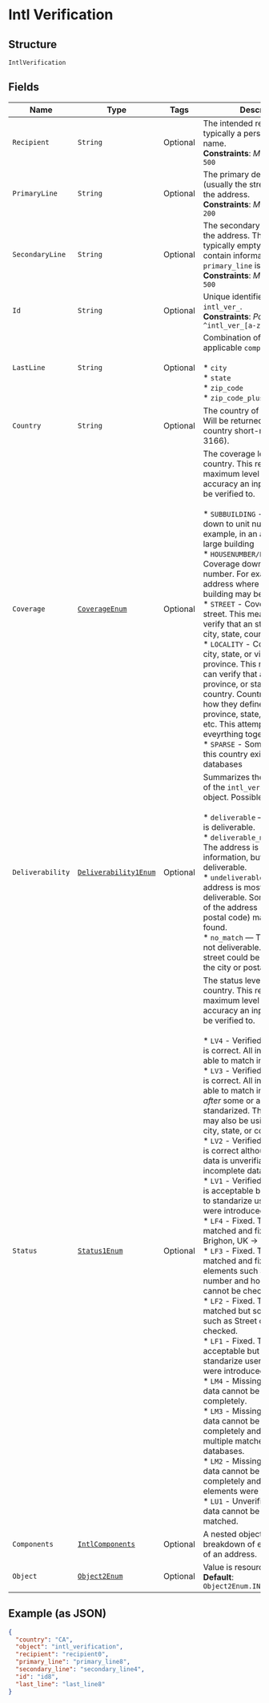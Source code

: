 
# Intl Verification

## Structure

`IntlVerification`

## Fields

| Name | Type | Tags | Description | Getter | Setter |
|  --- | --- | --- | --- | --- | --- |
| `Recipient` | `String` | Optional | The intended recipient, typically a person's or firm's name.<br>**Constraints**: *Maximum Length*: `500` | String getRecipient() | setRecipient(String recipient) |
| `PrimaryLine` | `String` | Optional | The primary delivery line (usually the street address) of the address.<br>**Constraints**: *Maximum Length*: `200` | String getPrimaryLine() | setPrimaryLine(String primaryLine) |
| `SecondaryLine` | `String` | Optional | The secondary delivery line of the address. This field is typically empty but may contain information if `primary_line` is too long.<br>**Constraints**: *Maximum Length*: `500` | String getSecondaryLine() | setSecondaryLine(String secondaryLine) |
| `Id` | `String` | Optional | Unique identifier prefixed with `intl_ver_`.<br>**Constraints**: *Pattern*: `^intl_ver_[a-zA-Z0-9]+$` | String getId() | setId(String id) |
| `LastLine` | `String` | Optional | Combination of the following applicable `components`:<br><br>* `city`<br>* `state`<br>* `zip_code`<br>* `zip_code_plus_4` | String getLastLine() | setLastLine(String lastLine) |
| `Country` | `String` | Optional | The country of the address. Will be returned as a 2 letter country short-name code (ISO 3166). | String getCountry() | setCountry(String country) |
| `Coverage` | [`CoverageEnum`](../../doc/models/coverage-enum.md) | Optional | The coverage level for the country. This represents the maximum level of<br>accuracy an input address can be verified to.<br><br>* `SUBBUILDING` - Coverage down to unit numbers. For example, in an apartment or a large building<br>* `HOUSENUMBER/BUILDING` - Coverage down to house number. For example, the address where a house or building may be located<br>* `STREET` - Coverage down to street. This means that we can verify that an street exists in a city, state, country<br>* `LOCALITY` - Coverage down to city, state, or village or province. This means that we can verify that a city, village, province, or state exists in a country. Countries differ in how they define what is a province, state, city, village, etc. This attempts to group eveyrthing together.<br>* `SPARSE` - Some addresses for this country exist in our databases | CoverageEnum getCoverage() | setCoverage(CoverageEnum coverage) |
| `Deliverability` | [`Deliverability1Enum`](../../doc/models/deliverability-1-enum.md) | Optional | Summarizes the deliverability of the `intl_verification` object. Possible values are:<br><br>* `deliverable` — The address is deliverable.<br>* `deliverable_missing_info` — The address is missing some information, but is most likely deliverable.<br>* `undeliverable` — The address is most likely not deliverable. Some components of the address (such as city or postal code) may have been found.<br>* `no_match` — This address is not deliverable. No matching street could be found within the city or postal code. | Deliverability1Enum getDeliverability() | setDeliverability(Deliverability1Enum deliverability) |
| `Status` | [`Status1Enum`](../../doc/models/status-1-enum.md) | Optional | The status level for the country. This represents the maximum level of<br>accuracy an input address can be verified to.<br><br>* `LV4` - Verified. The input data is correct. All input data was able to match in databases.<br>* `LV3` - Verified. The input data is correct. All input data was able to match in databases <em>after</em> some or all elements were standarized. The input data may also be using outdated city, state, or country names.<br>* `LV2` - Verified. The input data is correct although some input data is unverifiable due to incomplete data.<br>* `LV1` - Verified. The input data is acceptable but in an attempt to standarize user input, errors were introduced.<br>* `LF4` - Fixed. The input data is matched and fixed. (Example: Brighon, UK -> Brighton, UK)<br>* `LF3` - Fixed. The input data is matched and fixed but some elements such as Subbuilding number and house number cannot be checked.<br>* `LF2` - Fixed. The input data is matched but some elements such as Street cannot be checked.<br>* `LF1` - Fixed. The input data is acceptable but in an attempt to standarize user input, errors were introduced.<br>* `LM4` - Missing Info. The input data cannot be corrected completely.<br>* `LM3` - Missing Info. The input data cannot be corrected completely and there were multiple matches found in databases.<br>* `LM2` - Missing Info. The input data cannot be corrected completely and only some elements were found.<br>* `LU1` - Unverified. The input data cannot be corrected or matched. | Status1Enum getStatus() | setStatus(Status1Enum status) |
| `Components` | [`IntlComponents`](../../doc/models/intl-components.md) | Optional | A nested object containing a breakdown of each component of an address. | IntlComponents getComponents() | setComponents(IntlComponents components) |
| `Object` | [`Object2Enum`](../../doc/models/object-2-enum.md) | Optional | Value is resource type.<br>**Default**: `Object2Enum.INTL_VERIFICATION` | Object2Enum getObject() | setObject(Object2Enum object) |

## Example (as JSON)

```json
{
  "country": "CA",
  "object": "intl_verification",
  "recipient": "recipient0",
  "primary_line": "primary_line8",
  "secondary_line": "secondary_line4",
  "id": "id8",
  "last_line": "last_line8"
}
```

